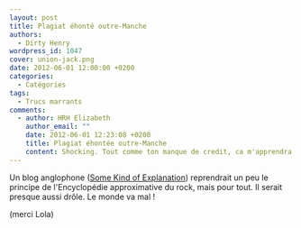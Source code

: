 ```yaml
---
layout: post
title: Plagiat éhonté outre-Manche
authors:
  - Dirty Henry
wordpress_id: 1047
cover: union-jack.png
date: 2012-06-01 12:00:00 +0200
categories:
  - Catégories
tags:
  - Trucs marrants
comments:
  - author: HRH Elizabeth
    author_email: ""
    date: 2012-06-01 12:23:08 +0200
    title: Plagiat éhontée outre-Manche
    content: Shocking. Tout comme ton manque de credit, ca m'apprendra tiens.
---
```


Un blog anglophone
([Some Kind of Explanation](http://somekindofexplanation.blogspot.co.uk/))
reprendrait un peu le principe de l'Encyclopédie approximative du rock, mais
pour tout. Il serait presque aussi drôle. Le monde va mal !

(merci Lola)
